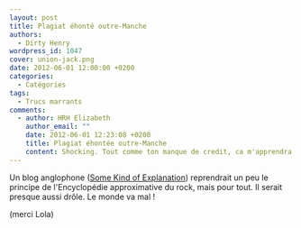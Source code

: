 ```yaml
---
layout: post
title: Plagiat éhonté outre-Manche
authors:
  - Dirty Henry
wordpress_id: 1047
cover: union-jack.png
date: 2012-06-01 12:00:00 +0200
categories:
  - Catégories
tags:
  - Trucs marrants
comments:
  - author: HRH Elizabeth
    author_email: ""
    date: 2012-06-01 12:23:08 +0200
    title: Plagiat éhontée outre-Manche
    content: Shocking. Tout comme ton manque de credit, ca m'apprendra tiens.
---
```


Un blog anglophone
([Some Kind of Explanation](http://somekindofexplanation.blogspot.co.uk/))
reprendrait un peu le principe de l'Encyclopédie approximative du rock, mais
pour tout. Il serait presque aussi drôle. Le monde va mal !

(merci Lola)
